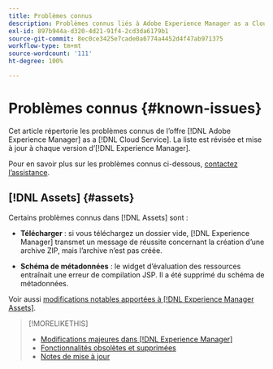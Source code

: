 ```yaml
---
title: Problèmes connus
description: Problèmes connus liés à Adobe Experience Manager as a Cloud Service
exl-id: 897b944a-d320-4d21-91f4-2cd3da6179b1
source-git-commit: 8ec0ce3425e7cade0a6774a4452d4f47ab971375
workflow-type: tm+mt
source-wordcount: '111'
ht-degree: 100%

---
```


# Problèmes connus {#known-issues}

Cet article répertorie les problèmes connus de l’offre [!DNL Adobe Experience Manager] as a [!DNL Cloud Service]. La liste est révisée et mise à jour à chaque version d’[!DNL Experience Manager].

Pour en savoir plus sur les problèmes connus ci-dessous, [contactez l’assistance](https://experienceleague.adobe.com/?lang=fr&amp;support-solution=Experience+Manager#support).

<!-- 
## Platform {#platform}

## Sites {#sites}
-->

## [!DNL Assets] {#assets}

<!-- Jira label: assets-cloud-known-issues -->

Certains problèmes connus dans [!DNL Assets] sont :

* **Télécharger** : si vous téléchargez un dossier vide, [!DNL Experience Manager] transmet un message de réussite concernant la création d’une archive ZIP, mais l’archive n’est pas créée.

* **Schéma de métadonnées** : le widget d’évaluation des ressources entraînait une erreur de compilation JSP. Il a été supprimé du schéma de métadonnées. <!-- CQ-4282865, CQ-4284633 -->

Voir aussi [modifications notables apportées à [!DNL Experience Manager Assets]](/help/assets/assets-cloud-changes.md).

<!-- This content was added at GA. Not sure if we should continue to have this commitment about upcoming features/enh. in the docs. Commenting it for now.

### Upcoming Assets capabilities {#upcoming-assets-capabilities}

A few capabilities of Adobe Experience Manager Assets that depend on foundation capabilities, which are not yet available in the Experience Manager as a Cloud Service deployment architecture, are expected to be enabled at a later stage:

* Capabilities not enabled at this stage due to dependency on Commerce Integration Framework APIs:
  * Photoshoot workflow models.
  * Product information tab in the asset properties user interface is not populated.

* Capabilities not enabled at this stage due to dependency on InDesign Server integration:
  * Asset Templates and Asset Catalogs.
  * Multi-page preview of Adobe InDesign files.
-->

>[!MORELIKETHIS]
>
>* [Modifications majeures dans [!DNL Experience Manager]](aem-cloud-changes.md)
>* [Fonctionnalités obsolètes et supprimées](deprecated-removed-features.md)
>* [Notes de mise à jour](home.md)

